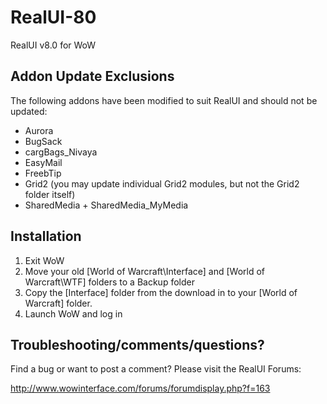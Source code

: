 RealUI-80
=========

RealUI v8.0 for WoW


Addon Update Exclusions
-----------------------
The following addons have been modified to suit RealUI and should not be updated:

  - Aurora
  - BugSack
  - cargBags_Nivaya
  - EasyMail
  - FreebTip
  - Grid2 (you may update individual Grid2 modules, but not the Grid2 folder itself)
  - SharedMedia + SharedMedia_MyMedia



Installation
----------------------

  1. Exit WoW
  2. Move your old [World of Warcraft\Interface] and [World of Warcraft\WTF] folders
       to a Backup folder
  3. Copy the [Interface] folder from the download in to your [World of Warcraft\] folder.
  4. Launch WoW and log in



Troubleshooting/comments/questions?
-----------------------------------

Find a bug or want to post a comment? Please visit the RealUI Forums:

http://www.wowinterface.com/forums/forumdisplay.php?f=163
